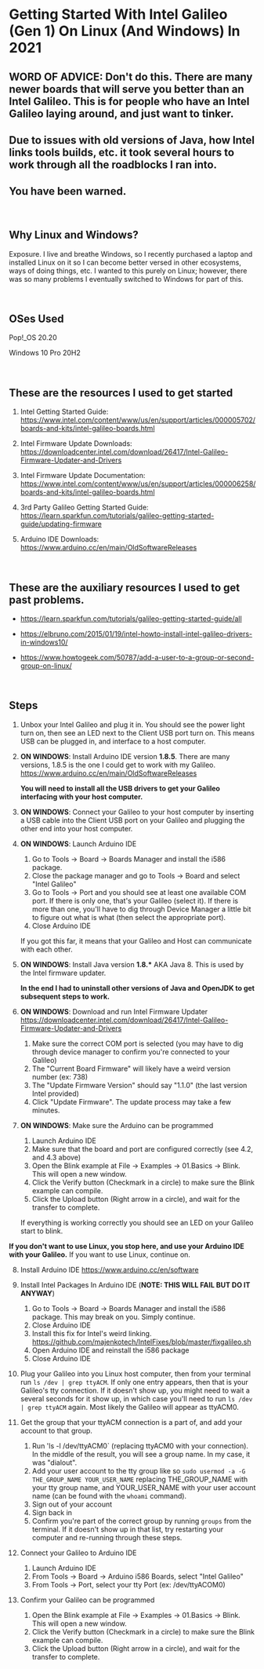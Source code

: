 # Getting Started With Intel Galileo (Gen 1) On Linux (And Windows) In 2021

## WORD OF ADVICE: Don't do this. There are many newer boards that will serve you better than an Intel Galileo. This is for people who have an Intel Galileo laying around, and just want to tinker.
## Due to issues with old versions of Java, how Intel links tools builds, etc. it took several hours to work through all the roadblocks I ran into.
## You have been warned.

&nbsp;

## Why Linux and Windows?
Exposure. I live and breathe Windows, so I recently purchased a laptop and installed Linux on it so I can become better versed in other ecosystems, ways of doing things, etc. I wanted to this purely on Linux; however, there was so many problems I eventually switched to Windows for part of this.

&nbsp;

## OSes Used
Pop!_OS 20.20

Windows 10 Pro 20H2

&nbsp;

## These are the resources I used to get started

1) Intel Getting Started Guide: https://www.intel.com/content/www/us/en/support/articles/000005702/boards-and-kits/intel-galileo-boards.html

1) Intel Firmware Update Downloads: https://downloadcenter.intel.com/download/26417/Intel-Galileo-Firmware-Updater-and-Drivers

2) Intel Firmware Update Documentation: https://www.intel.com/content/www/us/en/support/articles/000006258/boards-and-kits/intel-galileo-boards.html

3) 3rd Party Galileo Getting Started Guide: https://learn.sparkfun.com/tutorials/galileo-getting-started-guide/updating-firmware

4) Arduino IDE Downloads: https://www.arduino.cc/en/main/OldSoftwareReleases

&nbsp;

## These are the auxiliary resources I used to get past problems.

* https://learn.sparkfun.com/tutorials/galileo-getting-started-guide/all

* https://elbruno.com/2015/01/19/intel-howto-install-intel-galileo-drivers-in-windows10/

* https://www.howtogeek.com/50787/add-a-user-to-a-group-or-second-group-on-linux/

&nbsp;

## Steps

1) Unbox your Intel Galileo and plug it in. You should see the power light turn on, then see an LED next to the Client USB port turn on. This means USB can be plugged in, and interface to a host computer.

2) **ON WINDOWS**: Install Arduino IDE version **1.8.5**. There are many versions, 1.8.5 is the one I could get to work with my Galileo. https://www.arduino.cc/en/main/OldSoftwareReleases

    **You will need to install all the USB drivers to get your Galileo interfacing with your host computer.**

3) **ON WINDOWS**: Connect your Galileo to your host computer by inserting a USB cable into the Client USB port on your Galileo and plugging the other end into your host computer.

4) **ON WINDOWS**: Launch Arduino IDE

    1) Go to Tools -> Board -> Boards Manager and install the i586 package.
    2) Close the package manager and go to Tools -> Board and select "Intel Galileo"
    3) Go to Tools -> Port and you should see at least one available COM port. If there is only one, that's your Galileo (select it). If there is more than one, you'll have to dig through Device Manager a little bit to figure out what is what (then select the appropriate port).
    4) Close Arduino IDE

    If you got this far, it means that your Galileo and Host can communicate with each other.

5) **ON WINDOWS**: Install Java version **1.8.\*** AKA Java 8. This is used by the Intel firmware updater.

    **In the end I had to uninstall other versions of Java and OpenJDK to get subsequent steps to work.**

6) **ON WINDOWS**: Download and run Intel Firmware Updater https://downloadcenter.intel.com/download/26417/Intel-Galileo-Firmware-Updater-and-Drivers

    1) Make sure the correct COM port is selected (you may have to dig through device manager to confirm you're connected to your Galileo)
    2) The "Current Board Firmware" will likely have a weird version number (ex: 738)
    3) The "Update Firmware Version" should say "1.1.0" (the last version Intel provided)
    4) Click "Update Firmware". The update process may take a few minutes.

7) **ON WINDOWS**: Make sure the Arduino can be programmed

    1) Launch Arduino IDE
    2) Make sure that the board and port are configured correctly (see 4.2, and 4.3 above)
    3) Open the Blink example at File -> Examples -> 01.Basics -> Blink. This will open a new window.
    4) Click the Verify button (Checkmark in a circle) to make sure the Blink example can compile.
    5) Click the Upload button (Right arrow in a circle), and wait for the transfer to complete.

    If everything is working correctly you should see an LED on your Galileo start to blink.

**If you don't want to use Linux, you stop here, and use your Arduino IDE with your Galileo.** If you want to use Linux, continue on.

8) Install Arduino IDE https://www.arduino.cc/en/software

9) Install Intel Packages In Arduino IDE (**NOTE: THIS WILL FAIL BUT DO IT ANYWAY**)

    1) Go to Tools -> Board -> Boards Manager and install the i586 package. This may break on you. Simply continue.
    2) Close Arduino IDE
    3) Install this fix for Intel's weird linking. https://github.com/majenkotech/IntelFixes/blob/master/fixgalileo.sh
    4) Open Arduino IDE and reinstall the i586 package
    5) Close Arduino IDE

10) Plug your Galileo into you Linux host computer, then from your terminal run `ls /dev | grep ttyACM`. If only one entry appears, then that is your Galileo's tty connection. If it doesn't show up, you might need to wait a several seconds for it show up, in which case you'll need to run `ls /dev | grep ttyACM` again. Most likely the Galileo will appear as ttyACM0.

11) Get the group that your ttyACM connection is a part of, and add your account to that group.

    1) Run 'ls -l /dev/ttyACM0` (replacing ttyACM0 with your connection). In the middle of the result, you will see a group name. In my case, it was "dialout".
    2) Add your user account to the tty group like so `sudo usermod -a -G THE_GROUP_NAME YOUR_USER_NAME` replacing THE_GROUP_NAME with your tty group name, and YOUR_USER_NAME with your user account name (can be found with the `whoami` command).
    3) Sign out of your account
    4) Sign back in
    5) Confirm you're part of the correct group by running `groups` from the terminal. If it doesn't show up in that list, try restarting your computer and re-running through these steps.

12) Connect your Galileo to Arduino IDE

    1) Launch Arduino IDE
    2) From Tools -> Board -> Arduino i586 Boards, select "Intel Galileo"
    3) From Tools -> Port, select your tty Port (ex: /dev/ttyACOM0)

13) Confirm your Galileo can be programmed

    1) Open the Blink example at File -> Examples -> 01.Basics -> Blink. This will open a new window.
    2) Click the Verify button (Checkmark in a circle) to make sure the Blink example can compile.
    3) Click the Upload button (Right arrow in a circle), and wait for the transfer to complete.
